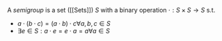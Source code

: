 A *semigroup* is a set ([[Sets]]) $S$ with a binary operation $\cdot: S \times S \rightarrow S$ s.t. 
* $a\cdot(b \cdot c) = (a\cdot b)\cdot c \forall a,b,c\in S$ 
* $\exists e \in S: a\cdot e = e\cdot a = a \forall a\in S$ 
